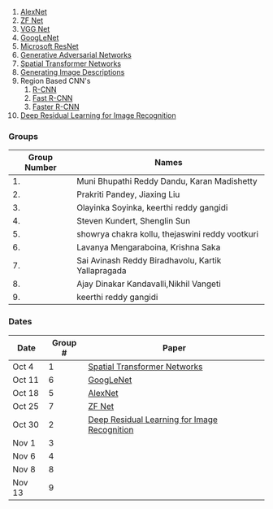 1. [AlexNet](https://papers.nips.cc/paper/4824-imagenet-classification-with-deep-convolutional-neural-networks.pdf)
1. [ZF Net](https://arxiv.org/pdf/1311.2901v3.pdf)
1. [VGG Net](http://arxiv.org/pdf/1409.1556v6.pdf)
1. [GoogLeNet](http://www.cv-foundation.org/openaccess/content_cvpr_2015/papers/Szegedy_Going_Deeper_With_2015_CVPR_paper.pdf)
1. [Microsoft ResNet ](https://arxiv.org/pdf/1512.03385v1.pdf)
1. [Generative Adversarial Networks ](https://arxiv.org/pdf/1406.2661v1.pdf)
1. [Spatial Transformer Networks ](https://arxiv.org/pdf/1506.02025.pdf)
1. [Generating Image Descriptions](https://arxiv.org/pdf/1412.2306v2.pdf)
1. Region Based CNN's
    1. [R-CNN](https://arxiv.org/pdf/1311.2524v5.pdf)
    1. [Fast R-CNN](https://arxiv.org/pdf/1504.08083.pdf)
    1. [Faster R-CNN](http://arxiv.org/pdf/1506.01497v3.pdf)
1. [Deep Residual Learning for Image Recognition](https://www.cv-foundation.org/openaccess/content_cvpr_2016/papers/He_Deep_Residual_Learning_CVPR_2016_paper.pdf)


### Groups

| Group Number | Names                                              |
|--------------|----------------------------------------------------|
| 1.           | Muni Bhupathi Reddy Dandu, Karan Madishetty        |
| 2.           | Prakriti Pandey, Jiaxing Liu                       |
| 3.           | Olayinka Soyinka, keerthi reddy gangidi            |
| 4.           | Steven Kundert, Shenglin Sun                       |
| 5.           | showrya chakra kollu, thejaswini reddy vootkuri    |
| 6.           | Lavanya Mengaraboina, Krishna Saka                 |
| 7.           | Sai Avinash Reddy Biradhavolu, Kartik Yallapragada |
| 8.           | Ajay Dinakar Kandavalli,Nikhil Vangeti             |
| 9.           | keerthi reddy gangidi                              |


### Dates


| Date   | Group # | Paper |
|--------|---------|-------|
| Oct 4  | 1       |  [Spatial Transformer Networks ](https://arxiv.org/pdf/1506.02025.pdf)    |
| Oct 11 | 6       |   [GoogLeNet](http://www.cv-foundation.org/openaccess/content_cvpr_2015/papers/Szegedy_Going_Deeper_With_2015_CVPR_paper.pdf)    |
| Oct 18 | 5       |  [AlexNet](https://papers.nips.cc/paper/4824-imagenet-classification-with-deep-convolutional-neural-networks.pdf)     |
| Oct 25 | 7       | [ZF Net](https://arxiv.org/pdf/1311.2901v3.pdf)      |
| Oct 30 | 2       | [Deep Residual Learning for Image Recognition](https://www.cv-foundation.org/openaccess/content_cvpr_2016/papers/He_Deep_Residual_Learning_CVPR_2016_paper.pdf)      |
| Nov 1  | 3       |       |
| Nov 6  | 4       |       |
| Nov 8  | 8       |       |
| Nov 13 | 9       |       |


